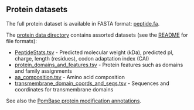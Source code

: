 ## Protein datasets

The full protein dataset is available in FASTA format:
[peptide.fa](/latest_release/genome_sequence_and_features/fasta_format/feature_sequences/peptide.fa).

The [protein data directory](/latest_release/protein_features/)
contains assorted datasets (see the
[README](/latest_release/protein_features/README.txt) for file formats):

 -  [PeptideStats.tsv](/latest_release/protein_features/peptide_stats.tsv) -
    Predicted molecular weight (kDa), predicted pI, charge, length
    (residues), codon adaptation index (CAI)
 -  [protein_domains_and_features.tsv](/latest_release/protein_features/protein_families_and_domains.tsv) -
    Protein features such as domains and family assignments
 -  [aa_composition.tsv](/latest_release/protein_features/aa_composition.tsv) -
    Amino acid composition
 -  [transmembrane_domain_coords_and_seqs.tsv](/data/Protein_data/transmembrane_domain_coords_and_seqs.tsv) -
    Sequences and coordinates for transmembrane domains

See also the [PomBase protein modification annotations](/downloads/modifications).
